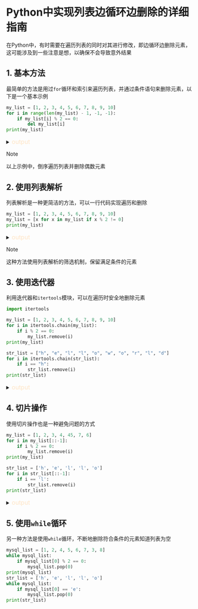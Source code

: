 # Python中实现列表边循环边删除的详细指南

在Python中，有时需要在遍历列表的同时对其进行修改，即边循环边删除元素，这可能涉及到一些注意是想，以确保不会导致意外结果

## 1. 基本方法

最简单的方法是用过`for`循环和索引来遍历列表，并通过条件语句来删除元素，以下是一个基本示例

```python
my_list = [1, 2, 3, 4, 5, 6, 7, 8, 9, 10]
for i in range(len(my_list) - 1, -1, -1):
    if my_list[i] % 2 == 0:
        del my_list[i]
print(my_list)
```

<details>
<summary><font style="font-size: initial;color: bisque">output</font> </summary>

```plantuml
[1, 3, 5, 7, 9]
```

</details>

> [!NOTE]
> 以上示例中，倒序遍历列表并删除偶数元素

## 2. 使用列表解析

列表解析是一种更简洁的方法，可以一行代码实现遍历和删除

```python
my_list = [1, 2, 3, 4, 5, 6, 7, 8, 9, 10]
my_list = [x for x in my_list if x % 2 != 0]
print(my_list)
```

<details>
<summary><font style="font-size: initial;color: bisque">output</font> </summary>

```plantuml
[1, 3, 5, 7, 9]
```

</details>

> [!NOTE]
> 这种方法使用列表解析的筛选机制，保留满足条件的元素

## 3. 使用迭代器

利用迭代器和`itertools`模块，可以在遍历时安全地删除元素

```python
import itertools

my_list = [1, 2, 3, 4, 5, 6, 7, 8, 9, 10]
for i in itertools.chain(my_list):
    if i % 2 == 0:
        my_list.remove(i)
print(my_list)

str_list = ["h", "e", "l", "l", "o", "w", "o", "r", "l", "d"]
for i in itertools.chain(str_list):
    if i == "h":
        str_list.remove(i)
print(str_list)
```

<details>
<summary><font style="font-size: initial;color: bisque">output</font> </summary>

```plantuml
[1, 3, 5, 7, 9]
['e', 'l', 'l', 'o', 'w', 'o', 'r', 'l', 'd']
```

</details>

## 4. 切片操作

使用切片操作也是一种避免问题的方式

```python
my_list = [1, 2, 3, 4, 45, 7, 6]
for i in my_list[::-1]:
    if i % 2 == 0:
        my_list.remove(i)
print(my_list)

str_list = ['h', 'e', 'l', 'l', 'o']
for i in str_list[::-1]:
    if i == 'l':
        str_list.remove(i)
print(str_list)
```

<details>
<summary><font style="font-size: initial;color: bisque">output</font> </summary>

```plantuml
[1, 3, 45, 7]
['h', 'e', 'o']
```

</details>

## 5. 使用`while`循环

另一种方法是使用`while`循环，不断地删除符合条件的元素知道列表为空

```python
mysql_list = [1, 2, 4, 5, 6, 7, 3, 8]
while mysql_list:
    if mysql_list[0] % 2 == 0:
        mysql_list.pop(0)
print(mysql_list)
str_list = ['h', 'e', 'l', 'l', 'o']
while mysql_list:
    if mysql_list[0] == 'e':
        mysql_list.pop(0)
print(str_list)
```

